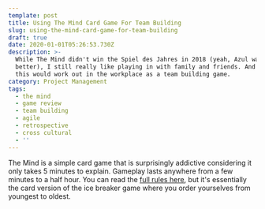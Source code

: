 ```yaml
---
template: post
title: Using The Mind Card Game For Team Building
slug: using-the-mind-card-game-for-team-building
draft: true
date: 2020-01-01T05:26:53.730Z
description: >-
  While The Mind didn't win the Spiel des Jahres in 2018 (yeah, Azul was
  better), I still really like playing in with family and friends. And I think
  this would work out in the workplace as a team building game. 
category: Project Management
tags:
  - the mind
  - game review
  - team building
  - agile
  - retrospective
  - cross cultural
  - ''
---
```

The Mind is a simple card game that is surprisingly addictive considering it only takes 5 minutes to explain. Gameplay lasts anywhere from a few minutes to a half hour. You can read the [full rules here](https://boardgamegeek.com/boardgame/244992/mind), but it's essentially the card version of the ice breaker game where you order yourselves from youngest to oldest.
